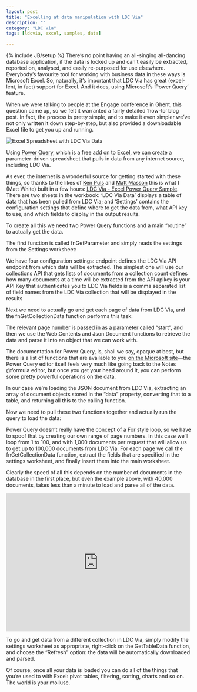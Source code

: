 ```yaml
---
layout: post
title: "Excelling at data manipulation with LDC Via"
description: ""
category: "LDC Via"
tags: [ldcvia, excel, samples, data]

---
```

{% include JB/setup %}
There’s no point having an all-singing all-dancing database application, if the data is locked up and can’t easily be extracted, reported on, analysed, and easily re-purposed for use elsewhere. Everybody’s favourite tool for working with business data in these ways is Microsoft Excel. So, naturally, it’s important that LDC Via has great (excel-lent, in fact) support for Excel. And it does, using Microsoft’s ‘Power Query’ feature. 

When we were talking to people at the Engage conference in Ghent, this question came up, so we felt it warranted a fairly detailed ‘how-to’ blog post. In fact, the process is pretty simple, and to make it even simpler we’ve not only written it down step-by-step, but also provided a downloadable Excel file to get you up and running.


![Excel Spreadsheet with LDC Via Data](http://ldcvia.s3.amazonaws.com/ExcelPowerQuery.png)

Using [Power Query](https://www.microsoft.com/en-gb/download/details.aspx?id=39379), which is a free add on to Excel, we can create a parameter-driven spreadsheet that pulls in data from any internet source, including LDC Via.

As ever, the internet is a wonderful source for getting started with these things, so thanks to the likes of [Ken Puls](http://www.excelguru.ca/) and [Matt Masson](http://mattmasson.com) this is what I (Matt White) built in a few hours: [LDC Via - Excel Power Query Sample](http://ldcvia.s3.amazonaws.com/ExcelPowerQueryLDCVia.xlsx). There are two sheets in the workbook: ‘LDC Via Data’ displays a table of data that has been pulled from LDC Via; and ‘Settings’ contains the configuration settings that define where to get the data from, what API key to use, and which fields to display in the output results.

To create all this we need two Power Query functions and a main “routine” to actually get the data.

The first function is called fnGetParameter and simply reads the settings from the Settings worksheet:
<script src="https://gist.github.com/whitemx/e9ce60e4aed73377b007.js"></script>
We have four configuration settings:
endpoint defines the LDC Via API endpoint from which data will be extracted. The simplest one will use our collections API that gets lists of documents from a collection
count defines how many documents at a time will be extracted from the API
apikey is your API Key that authenticates you to LDC Via
fields is a comma separated list of field names from the LDC Via collection that will be displayed in the results

Next we need to actually go and get each page of data from LDC Via, and the fnGetCollectionData function performs this task:
<script src="https://gist.github.com/whitemx/7d98d95d07d2039b3004.js"></script>
The relevant page number is passed in as a parameter called “start”, and then we use the Web.Contents and Json.Document functions to retrieve the data and parse it into an object that we can work with.

The documentation for Power Query, is, shall we say, opaque at best, but there is a list of functions that are available to you [on the Microsoft site](https://support.office.com/en-sg/article/Power-Query-formula-categories-125024ec-873c-47b9-bdfd-b437f8716819)—the Power Query editor itself feels very much like going back to the Notes @formula editor, but once you get your head around it, you can perform some pretty powerful operations on the data. 

In our case we’re loading the JSON document from LDC Via, extracting an array of document objects stored in the “data” property, converting that to a table, and returning all this to the calling function.

Now we need to pull these two functions together and actually run the query to load the data:
<script src="https://gist.github.com/whitemx/04dcc407c1c5a6ee6d81.js"></script>
Power Query doesn’t really have the concept of a For style loop, so we have to spoof that by creating our own range of page numbers. In this case we’ll loop from 1 to 100, and with 1,000 documents per request that will allow us to get up to 100,000 documents from LDC Via. For each page we call the fnGetCollectionData function, extract the fields that are specified in the settings worksheet, and finally insert them into the main worksheet.

Clearly the speed of all this depends on the number of documents in the database in the first place, but even the example above, with 40,000 documents, takes less than a minute to load and parse all of the data.

<iframe src="https://player.vimeo.com/video/125773559" width="500" height="375" frameborder="0" webkitallowfullscreen mozallowfullscreen allowfullscreen></iframe>

To go and get data from a different collection in LDC Via, simply modify the settings worksheet as appropriate, right-click on the GetTableData function, and choose the “Refresh” option: the data will be automatically downloaded and parsed.

Of course, once all your data is loaded you can do all of the things that you’re used to with Excel: pivot tables, filtering, sorting, charts and so on. The world is your mollusc.
